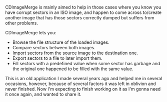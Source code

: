 CDImageMerge is mainly aimed to help in those cases where you know you have corrupt sectors in an ISO image, and happen to come across to/create another image that has those sectors correctly dumped but suffers from other problems.

CDImageMerge lets you:

  * Browse the file structure of the loaded images.
  * Compare sectors between both images.
  * Import sectors from the source image to the destination one.
  * Export sectors to a file to later import them.
  * Fill sectors with a predefined value when some sector has garbage and the original one happened to be filled with the same value.

This is an old application I made several years ago and helped me in several occasions, however, because of several factors it was left in oblivion and never finished. Now I'm expecting to finish working on it as I'm gonna need it once again, and wanted to share it.

![![](http://cdimagemerge.googlecode.com/svn/wiki/CdImageMerge01m.png)](http://cdimagemerge.googlecode.com/svn/wiki/CdImageMerge01.png)